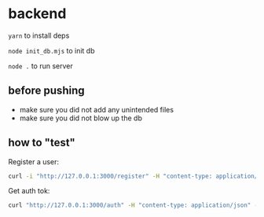 # backend
`yarn` to install deps

`node init_db.mjs` to init db

`node .` to run server
## before pushing
* make sure you did not add any unintended files
* make sure you did not blow up the db
## how to "test"
Register a user:
```bash
curl -i "http://127.0.0.1:3000/register" -H "content-type: application/json" --data "{\"email\": \"user@example.com\",\"password\":\"mypass\"}"
```
Get auth tok:
```bash
curl "http://127.0.0.1:3000/auth" -H "content-type: application/json" --data "{\"email\": \"user@example.com\",\"password\":\"mypass\"}"
```
